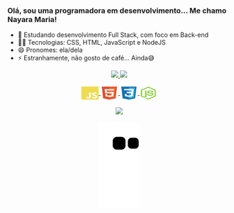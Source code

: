 ### Olá, sou uma programadora em desenvolvimento... Me chamo Nayara Maria!

- 🌱 Estudando desenvolvimento Full Stack, com foco em Back-end
- 👩‍💻 Tecnologias: CSS, HTML, JavaScript e NodeJS
- 😄 Pronomes: ela/dela
- ⚡ Estranhamente, não gosto de café... Ainda😅

<div align="center">
  <a href="https://github.com/NayaraMar">
  <img height="180em" src="https://github-readme-stats-git-masterrstaa-rickstaa.vercel.app/api?username=NayaraMar&show_icons=true&theme=dracula&include_all_commits=true&count_private=true"/>
  <img height="180em" src="https://github-readme-stats-git-masterrstaa-rickstaa.vercel.app/api/top-langs/?username=NayaraMar&layout=compact&langs_count=7&theme=dracula"/>
</div>

<div align="center" style="display: inline_block"><br>
  <img align="center" alt="Nayara-Js" height="30" width="40" src="https://raw.githubusercontent.com/devicons/devicon/master/icons/javascript/javascript-plain.svg">
  <img align="center" alt="Nayara-HTML" height="30" width="40" src="https://raw.githubusercontent.com/devicons/devicon/master/icons/html5/html5-original.svg">
  <img align="center" alt="Nayara-CSS" height="30" width="40" src="https://raw.githubusercontent.com/devicons/devicon/master/icons/css3/css3-original.svg">
  <img align="center" alt="NAyara-CSS" height="30" width="40" src="https://raw.githubusercontent.com/devicons/devicon/master/icons/nodejs/nodejs-original.svg">
</div>

<div align="center"><br>
  <a href="https://www.linkedin.com/in/nayara-maria-do-nascimento-74682622b" target="_blank"><img src="https://img.shields.io/badge/-LinkedIn-%230077B5?style=for-the-badge&logo=linkedin&logoColor=white" target="_blank"></a> 
  
  ![Snake animation](https://github.com/NayaraMar/NayaraMar/blob/output/github-contribution-grid-snake.svg)
</div>
